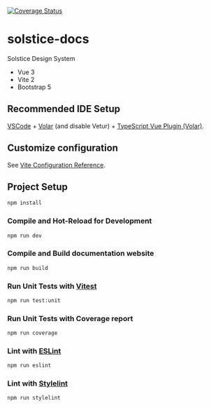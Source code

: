 [![Coverage Status](https://coveralls.io/repos/github/uw-it-aca/solstice-vue/badge.svg?branch=main)](https://coveralls.io/github/uw-it-aca/solstice-vue?branch=main)

# solstice-docs
Solstice Design System

* Vue 3
* Vite 2
* Bootstrap 5

## Recommended IDE Setup

[VSCode](https://code.visualstudio.com/) + [Volar](https://marketplace.visualstudio.com/items?itemName=johnsoncodehk.volar) (and disable Vetur) + [TypeScript Vue Plugin (Volar)](https://marketplace.visualstudio.com/items?itemName=johnsoncodehk.vscode-typescript-vue-plugin).

## Customize configuration

See [Vite Configuration Reference](https://vitejs.dev/config/).

## Project Setup

```sh
npm install
```

### Compile and Hot-Reload for Development

```sh
npm run dev
```

### Compile and Build documentation website

```sh
npm run build
```

### Run Unit Tests with [Vitest](https://vitest.dev/)

```sh
npm run test:unit
```

### Run Unit Tests with Coverage report

```sh
npm run coverage
```

### Lint with [ESLint](https://eslint.org/)

```sh
npm run eslint
```

### Lint with [Stylelint](https://stylelint.io/)

```sh
npm run stylelint
```
